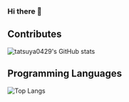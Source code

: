 ### Hi there 👋

<!--
**tatsuya0429/tatsuya0429** is a ✨ _special_ ✨ repository because its `README.md` (this file) appears on your GitHub profile.

Here are some ideas to get you started:

- 🔭 I’m currently working on ...
- 🌱 I’m currently learning ...
- 👯 I’m looking to collaborate on ...
- 🤔 I’m looking for help with ...
- 💬 Ask me about ...
- 📫 How to reach me: ...
- 😄 Pronouns: ...
- ⚡ Fun fact: ...
-->

## Contributes
![tatsuya0429's GitHub stats](https://github-readme-stats.vercel.app/api?username=tatsuya0429&count_private=true&show_icons=true)

## Programming Languages

![Top Langs](https://github-readme-stats.vercel.app/api/top-langs/?username=tatsuya0429&count_private=true&hide=html,css&langs_count=10&layout=compact)
